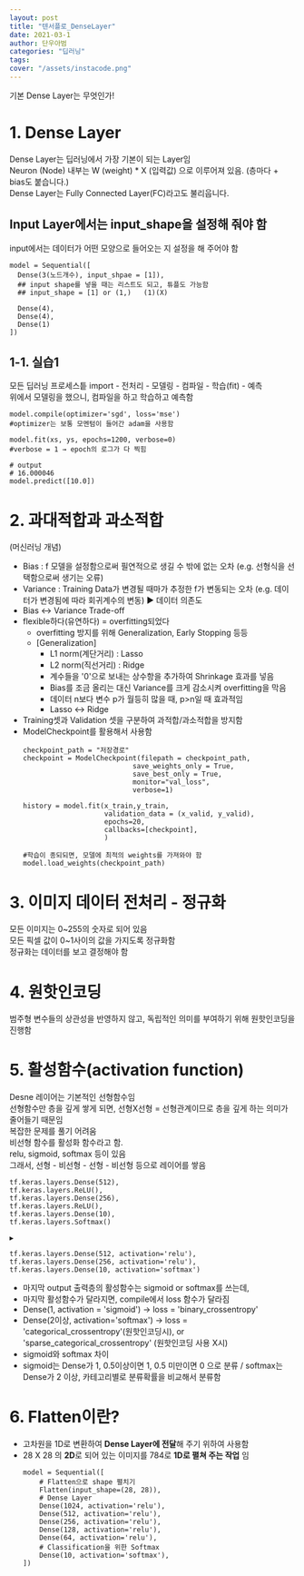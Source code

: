 ```yaml
---
layout: post
title: "텐서플로_DenseLayer"
date: 2021-03-1
author: 단우아범
categories: "딥러닝"
tags:	
cover: "/assets/instacode.png"
---
```


기본 Dense Layer는 무엇인가!  

# 1. Dense Layer  
Dense Layer는 딥러닝에서 가장 기본이 되는 Layer임  
Neuron (Node) 내부는 W (weight) * X (입력값) 으로 이루어져 있음. (층마다 + bias도 붙습니다.)  
Dense Layer는 Fully Connected Layer(FC)라고도 불리웁니다.  

## Input Layer에서는 input_shape을 설정해 줘야 함  
input에서는 데이터가 어떤 모양으로 들어오는 지 설정을 해 주어야 함

    model = Sequential([
      Dense(3(노드개수), input_shpae = [1]),
      ## input shape를 넣을 때는 리스트도 되고, 튜플도 가능함
      ## input_shape = [1] or (1,)   (1)(X)

      Dense(4),
      Dense(4),
      Dense(1)
    ])


## 1-1. 실습1  
모든 딥러닝 프로세스틑 import - 전처리 - 모델링 - 컴파일 - 학습(fit) - 예측  
위에서 모델링을 했으니, 컴파일을 하고 학습하고 예측함  

    model.compile(optimizer='sgd', loss='mse')
    #optimizer는 보통 모멘텀이 들어간 adam을 사용함  

    model.fit(xs, ys, epochs=1200, verbose=0)
    #verbose = 1 → epoch의 로그가 다 찍힘

    # output
    # 16.000046
    model.predict([10.0])

# 2. 과대적합과 과소적합  
(머신러닝 개념)  
- Bias : f 모델을 설정함으로써 필연적으로 생길 수 밖에 없는 오차 (e.g. 선형식을 선택함으로써 생기는 오류)  
- Variance : Training Data가 변경될 때마가 추정한 f가 변동되는 오차 (e.g. 데이터가 변경됨에 따라 회귀계수의 변동) ▶ 데이터 의존도  
- Bias ↔ Variance Trade-off  
- flexible하다(유연하다) = overfitting되었다  
  - overfitting 방지를 위해 Generalization, Early Stopping 등등  
  - [Generalization]  
    - L1 norm(계단거리) : Lasso  
    - L2 norm(직선거리) : Ridge  
    - 계수들을 '0'으로 보내는 상수항을 추가하여 Shrinkage 효과를 넣음  
    - Bias를 조금 올리는 대신 Variance를 크게 감소시켜 overfitting을 막음  
    - 데이터 n보다 변수 p가 월등히 많을 때, p>n일 때 효과적임  
    - Lasso ↔ Ridge  
- Training셋과 Validation 셋을 구분하여 과적합/과소적합을 방지함  
- ModelCheckpoint를 활용해서 사용함  
  ```
  checkpoint_path = "저장경로"
  checkpoint = ModelCheckpoint(filepath = checkpoint_path,
                             save_weights_only = True,
                             save_best_only = True,
                             monitor="val_loss",
                             verbose=1)

  history = model.fit(x_train,y_train,
                      validation_data = (x_valid, y_valid),
                      epochs=20,
                      callbacks=[checkpoint],
                      )

  #학습이 종되되면, 모델에 최적의 weights를 가져와야 함
  model.load_weights(checkpoint_path)
  ```

# 3. 이미지 데이터 전처리 - 정규화  
모든 이미지는 0~255의 숫자로 되어 있음  
모든 픽셀 값이 0~1사이의 값을 가지도록 정규화함  
정규화는 데이터를 보고 결정해야 함  

# 4. 원핫인코딩  
범주형 변수들의 상관성을 반영하지 않고, 독립적인 의미를 부여하기 위해 원핫인코딩을 진행함  


# 5. 활성함수(activation function)  
Desne 레이어는 기본적인 선형함수임  
선형함수만 층을 깊게 쌓게 되면, 선형X선형 = 선형관계이므로 층을 깊게 하는 의미가 줄어들기 때문임  
복잡한 문제를 풀기 어려움  
비선형 함수를 활성화 함수라고 함.  
relu, sigmoid, softmax 등이 있음  
그래서, 선형 - 비선형 - 선형 - 비선형 등으로 레이어를 쌓음  
  ```
  tf.keras.layers.Dense(512),
  tf.keras.layers.ReLU(),
  tf.keras.layers.Dense(256),
  tf.keras.layers.ReLU(),
  tf.keras.layers.Dense(10),
  tf.keras.layers.Softmax()

  ▶ 

  tf.keras.layers.Dense(512, activation='relu'),
  tf.keras.layers.Dense(256, activation='relu'),
  tf.keras.layers.Dense(10, activation='softmax')
  ```  
  
- 마지막 output 출력층의 활성함수는 sigmoid or softmax를 쓰는데,  
- 마지막 활성함수가 달라지면, compile에서 loss 함수가 달라짐  
- Dense(1, activation = 'sigmoid') → loss = 'binary_crossentropy'  
- Dense(2이상, activation='softmax') → loss = 'categorical_crossentropy'(원핫인코딩시), or 'sparse_categorical_crossentropy' (원핫인코딩 사용 X시)  
- sigmoid와 softmax 차이  
- sigmoid는 Dense가 1, 0.5이상이면 1, 0.5 미만이면 0 으로 분류 / softmax는 Dense가 2 이상, 카테고리별로 분류확률을 비교해서 분류함  

# 6. Flatten이란?  
- 고차원을 1D로 변환하여 **Dense Layer에 전달**해 주기 위하여 사용함  
- 28 X 28 의 **2D**로 되어 있는 이미지를 784로 **1D로 펼쳐 주는 작업** 임  
  ```
  model = Sequential([
      # Flatten으로 shape 펼치기
      Flatten(input_shape=(28, 28)),
      # Dense Layer
      Dense(1024, activation='relu'),
      Dense(512, activation='relu'),
      Dense(256, activation='relu'),
      Dense(128, activation='relu'),
      Dense(64, activation='relu'),
      # Classification을 위한 Softmax 
      Dense(10, activation='softmax'),
  ])
  ```


